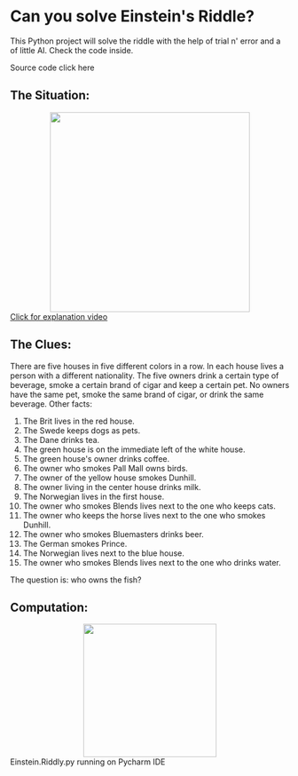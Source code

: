 # Can you solve Einstein's Riddle?
This Python project will solve the riddle with the help of trial n' error and a of little AI. Check the code inside.

Source code click here

## The Situation:
<center><a href="https://www.youtube.com/watch?v=1rDVz_Fb6HQ">
<img src="https://i.imgur.com/zEZTUJk.gif" height="360">
</a></center>
<a href="https://www.youtube.com/watch?v=1rDVz_Fb6HQ">Click for explanation video</a>

## The Clues:
There are five houses in five different colors in a row. In each house lives a person with a different nationality. The five owners drink a certain type of beverage, smoke a certain brand of cigar and keep a certain pet. No owners have the same pet, smoke the same brand of cigar, or drink the same beverage. Other facts:
1. The Brit lives in the red house. 
2. The Swede keeps dogs as pets. 
3. The Dane drinks tea. 
4. The green house is on the immediate left of the white house. 
5. The green house's owner drinks coffee. 
6. The owner who smokes Pall Mall owns birds. 
7. The owner of the yellow house smokes Dunhill. 
8. The owner living in the center house drinks milk. 
9. The Norwegian lives in the first house. 
10. The owner who smokes Blends lives next to the one who keeps cats. 
11. The owner who keeps the horse lives next to the one who smokes Dunhill. 
12. The owner who smokes Bluemasters drinks beer. 
13. The German smokes Prince. 
14. The Norwegian lives next to the blue house. 
15. The owner who smokes Blends lives next to the one who drinks water. 

The question is: who owns the fish?

## Computation:
<center>
<img src="https://i.imgur.com/QhpVnUW.gif" height="240">
</center>Einstein.Riddly.py running on Pycharm IDE

